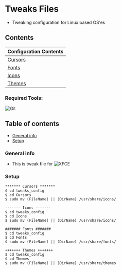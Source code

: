 # Tweaks Files
* Tweaking configuration for Linux based OS'es  

## Contents 

| 	Configuration Contents       | 
| ------------- |
| [Cursors](https://cutt.ly/7kfPdHc)		|
| [Fonts](https://cutt.ly/jkfPgOX)		|
| [Icons](https://cutt.ly/ykfPjWP)		|
| [Themes](https://kutt.it/Mv9WBW)		|

### Required Tools: 
![Git](https://img.shields.io/badge/Git-F05032?style=for-the-badge&logo=git&logoColor=white)

## Table of contents
* [General info](#general-info)
* [Setup](#setup)

### General info
- This is tweak file for ![XFCE](https://img.shields.io/badge/XFCE-3776AB?style=for-the-badge&logo=xfce&logoColor=white)
	
### Setup 
```
******* Cursors *******
$ cd tweaks_config 
$ cd Cursors 
$ sudo mv (FileName) || (DirName) /usr/share/icons/

------- Icons -------
$ cd tweaks_config 
$ cd Icons 
$ sudo mv (FileName) || (DirName) /usr/share/icons/

####### Fonts #######
$ cd tweaks_config 
$ cd Fonts
$ sudo mv (FileName) || (DirName) /usr/share/fonts/

+++++++ Themes +++++++
$ cd tweaks_config 
$ cd Themes
$ sudo mv (FileName) || (DirName) /usr/share/themes
